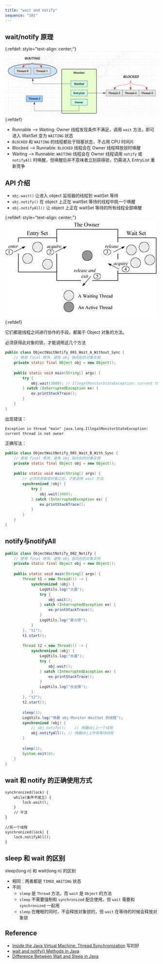 ```yaml
---
title: "wait and notify"
sequence: "101"
---
```



## wait/notify 原理

{:refdef: style="text-align: center;"}
![](/assets/images/java/concurrency/obj/obj-monitor-state-waiting-and-blocked.png)
{:refdef}

- Runnable --> Waiting: Owner 线程发现条件不满足，调用 `wait` 方法，即可进入 WaitSet 变为 `WAITING` 状态
- `BLOCKED` 和 `WAITING` 的线程都处于阻塞状态，不占用 CPU 时间片
- Blocked --> Runnable: `BLOCKED` 线程会在 Owner 线程释放锁时唤醒
- Waiting --> Runnable: `WAITING` 线程会在 Owner 线程调用 `notify` 或 `notifyAll` 时唤醒，但唤醒后并不意味者立刻获得锁，仍需进入 EntryList 重新竞争


## API 介绍

- `obj.wait()` 让进入 object 监视器的线程到 waitSet 等待
- `obj.notify()` 在 object 上正在 waitSet 等待的线程中挑一个唤醒
- `obj.notifyAll()` 让 object 上正在 waitSet 等待的所有线程全部唤醒

{:refdef: style="text-align: center;"}
![](/assets/images/java/concurrency/obj/obj-monitor-owner-entry-set-wait-set-trim.gif)
{:refdef}

它们都是线程之间进行协作的手段，都属于 Object 对象的方法。

必须获得此对象的锁，才能调用这几个方法

```java
public class ObjectWaitNotify_001_Wait_A_Without_Sync {
    // 使用 final 修饰，避免 obj 指向别的对象实例
    private static final Object obj = new Object();

    public static void main(String[] args) {
        try {
            obj.wait(3000); // IllegalMonitorStateException: current thread is not owner
        } catch (InterruptedException ex) {
            ex.printStackTrace();
        }
    }
}
```

出现错误：

```text
Exception in thread "main" java.lang.IllegalMonitorStateException: current thread is not owner
```

正确写法：

```java
public class ObjectWaitNotify_001_Wait_B_With_Sync {
    // 使用 final 修饰，避免 obj 指向别的对象实例
    private static final Object obj = new Object();

    public static void main(String[] args) {
        // 必须先获取锁对象之后，才能调用 wait 方法
        synchronized (obj) {
            try {
                obj.wait(3000);
            } catch (InterruptedException ex) {
                ex.printStackTrace();
            }
        }
    }
}
```

## notify与notifyAll

```java
public class ObjectWaitNotify_002_Notify {
    // 使用 final 修饰，避免 obj 指向别的对象实例
    private static final Object obj = new Object();

    public static void main(String[] args) {
        Thread t1 = new Thread(() -> {
            synchronized (obj) {
                LogUtils.log("火遁");
                try {
                    obj.wait();
                } catch (InterruptedException ex) {
                    ex.printStackTrace();
                }
                LogUtils.log("豪火球");
            }
        }, "t1");
        t1.start();

        Thread t2 = new Thread(() -> {
            synchronized (obj) {
                LogUtils.log("水遁");
                try {
                    obj.wait();
                } catch (InterruptedException ex) {
                    ex.printStackTrace();
                }
                LogUtils.log("水龙弹");
            }
        }, "t2");
        t2.start();

        sleep(1);
        LogUtils.log("唤醒 obj-Monitor-WaitSet 的线程");
        synchronized (obj) {
            // obj.notify();    // 唤醒obj上一个线程
            obj.notifyAll(); // 唤醒obj上所有等待线程
        }

        sleep(3);
        System.exit(0);
    }
}
```

## wait 和 notify 的正确使用方式

```text
synchronized(lock) {
    while(条件不成立) {
        lock.wait();
    }
    // 干活
}

//另一个线程
synchronized(lock) {
    lock.notifyAll();
}
```

## sleep 和 wait 的区别

sleep(long n) 和 wait(long n) 的区别

- 相同：两者都是 `TIMED_WAITING` 状态
- 不同
  - `sleep` 是 `Thread` 方法，而 `wait` 是 `Object` 的方法
  - `sleep` 不需要强制和 `synchronized` 配合使用，但 `wait` 需要和 `synchronized` 一起用
  - `sleep` 在睡眠的同时，不会释放对象锁的，但 `wait` 在等待的时候会释放对象锁


## Reference

- [Inside the Java Virtual Machine: Thread Synchronization](https://www.artima.com/insidejvm/ed2/threadsynchP.html) 写的好
- [wait and notify() Methods in Java](https://www.baeldung.com/java-wait-notify)
- [Difference Between Wait and Sleep in Java](https://www.baeldung.com/java-wait-and-sleep)
